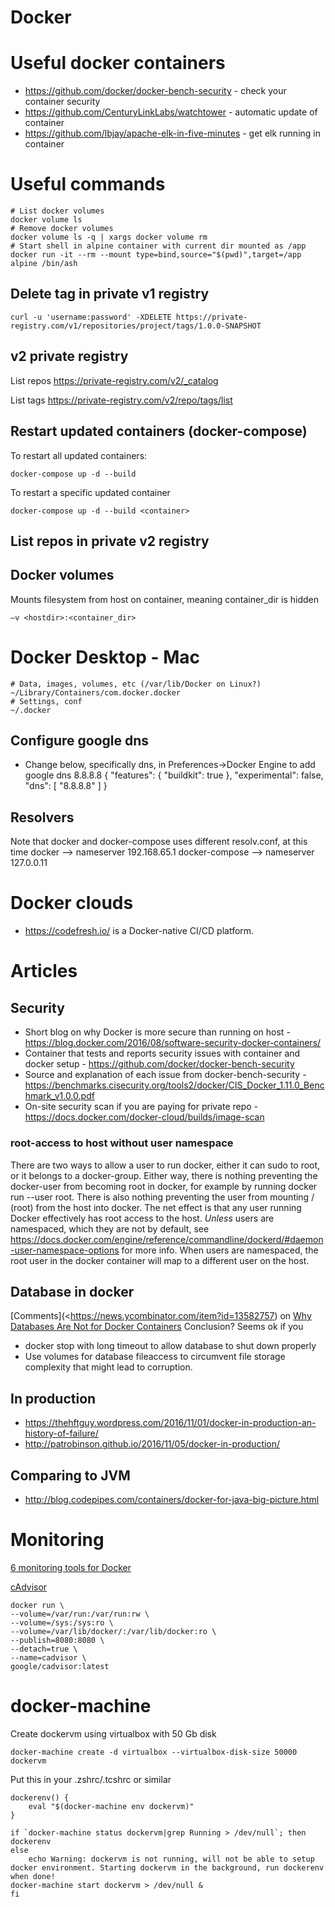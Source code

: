 # Docker

# Useful docker containers
* <https://github.com/docker/docker-bench-security> - check your container security
* <https://github.com/CenturyLinkLabs/watchtower> - automatic update of container
* <https://github.com/lbjay/apache-elk-in-five-minutes> - get elk running in container

# Useful commands

    # List docker volumes
    docker volume ls
    # Remove docker volumes
    docker volume ls -q | xargs docker volume rm
    # Start shell in alpine container with current dir mounted as /app
    docker run -it --rm --mount type=bind,source="$(pwd)",target=/app alpine /bin/ash

## Delete tag in private v1 registry
    curl -u 'username:password' -XDELETE https://private-registry.com/v1/repositories/project/tags/1.0.0-SNAPSHOT

## v2 private registry

List repos https://private-registry.com/v2/_catalog

List tags https://private-registry.com/v2/repo/tags/list

## Restart updated containers (docker-compose)
To restart all updated containers:
    
    docker-compose up -d --build
    
To restart a specific updated container

    docker-compose up -d --build <container>
    
## List repos in private v2 registry

## Docker volumes
Mounts filesystem from host on container, meaning container_dir is hidden 

    –v <hostdir>:<container_dir>

# Docker Desktop - Mac

    # Data, images, volumes, etc (/var/lib/Docker on Linux?)
    ~/Library/Containers/com.docker.docker
    # Settings, conf
    ~/.docker

## Configure google dns
- Change below, specifically dns, in Preferences->Docker Engine to add google dns 8.8.8.8
{
  "features": {
    "buildkit": true
  },
  "experimental": false,
  "dns": [
    "8.8.8.8"
  ]
}

## Resolvers
Note that docker and docker-compose uses different resolv.conf, at this time
docker --> nameserver 192.168.65.1
docker-compose --> nameserver 127.0.0.11

# Docker clouds
* <https://codefresh.io/> is a Docker-native CI/CD platform.

# Articles
## Security
* Short blog on why Docker is more secure than running on host - <https://blog.docker.com/2016/08/software-security-docker-containers/>
* Container that tests and reports security issues with container and docker setup - <https://github.com/docker/docker-bench-security>
* Source and explanation of each issue from docker-bench-security - <https://benchmarks.cisecurity.org/tools2/docker/CIS_Docker_1.11.0_Benchmark_v1.0.0.pdf>
* On-site security scan if you are paying for private repo - <https://docs.docker.com/docker-cloud/builds/image-scan>

### root-access to host without user namespace
There are two ways to allow a user to run docker, either it can sudo to root, or it belongs to a docker-group. Either way, there is nothing preventing the docker-user from becoming root in docker, for example by running docker run --user root. There is also nothing preventing the user
from mounting / (root) from the host into docker. The net effect is that any user running Docker effectively has root access to the host.
*Unless* users are namespaced, which they are not by default, see <https://docs.docker.com/engine/reference/commandline/dockerd/#daemon-user-namespace-options> for more info. When users are namespaced, the root
user in the docker container will map to a different user on the host.

## Database in docker
[Comments](<https://news.ycombinator.com/item?id=13582757) on [Why Databases Are Not for Docker Containers](https://myopsblog.wordpress.com/2017/02/06/why-databases-is-not-for-containers/)
Conclusion? Seems ok if you 
* docker stop with long timeout to allow database to shut down properly
* Use volumes for database fileaccess to circumvent file storage complexity that might lead to corruption.

## In production
* <https://thehftguy.wordpress.com/2016/11/01/docker-in-production-an-history-of-failure/>
* <http://patrobinson.github.io/2016/11/05/docker-in-production/>

## Comparing to JVM
* <http://blog.codepipes.com/containers/docker-for-java-big-picture.html>

# Monitoring

[6 monitoring tools for Docker](http://www.infoworld.com/article/2976930/application-virtualization/6-monitoring-tools-docker-containers.html)

[cAdvisor](https://github.com/google/cadvisor)

    docker run \
    --volume=/var/run:/var/run:rw \
    --volume=/sys:/sys:ro \
    --volume=/var/lib/docker/:/var/lib/docker:ro \
    --publish=8080:8080 \
    --detach=true \
    --name=cadvisor \
    google/cadvisor:latest

# docker-machine

Create dockervm using virtualbox with 50 Gb disk

    docker-machine create -d virtualbox --virtualbox-disk-size 50000 dockervm
   
Put this in your .zshrc/.tcshrc or similar
    
    dockerenv() {                                 
        eval "$(docker-machine env dockervm)" 
	}

	if `docker-machine status dockervm|grep Running > /dev/null`; then
    dockerenv
    else
        echo Warning: dockervm is not running, will not be able to setup docker environment. Starting dockervm in the background, run dockerenv when done!
    docker-machine start dockervm > /dev/null &
    fi
    



